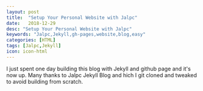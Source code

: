 ```yaml
---
layout: post
title:  "Setup Your Personal Website with Jalpc"
date:   2018-12-29
desc: "Setup Your Personal Website with Jalpc"
keywords: "Jalpc,Jekyll,gh-pages,website,blog,easy"
categories: [HTML]
tags: [Jalpc,Jekyll]
icon: icon-html
---
```


I just spent one day building this blog with Jekyll and github page and it's now up. Many thanks to Jalpc Jekyll Blog and hich I  git cloned and tweaked to avoid building from scratch. 


